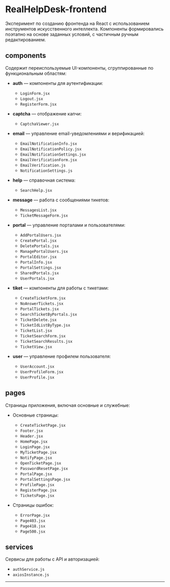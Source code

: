 # RealHelpDesk-frontend
Эксперимент по созданию фронтенда на React с использованием инструментов искусственного интеллекта. Компоненты формировались поэтапно на основе заданных условий, с частичным ручным редактированием.

## components

Содержит переиспользуемые UI-компоненты, сгруппированные по функциональным областям:

- **auth** — компоненты для аутентификации:
    - `LoginForm.jsx`
    - `Logout.jsx`
    - `RegisterForm.jsx`

- **captcha** — отображение капчи:
    - `CaptchaViewer.jsx`

- **email** — управление email-уведомлениями и верификацией:
    - `EmailNotificationInfo.jsx`
    - `EmailNotificationPolicy.jsx`
    - `EmailNotificationSettings.jsx`
    - `EmailVerificationForm.jsx`
    - `EmailVerification.js`
    - `NotificationSettings.js`

- **help** — справочная система:
    - `SearchHelp.jsx`

- **message** — работа с сообщениями тикетов:
    - `MessagesList.jsx`
    - `TicketMessageForm.jsx`

- **portal** — управление порталами и пользователями:
    - `AddPortalUsers.jsx`
    - `CreatePortal.jsx`
    - `DeletePortals.jsx`
    - `ManagePortalUsers.jsx`
    - `PortalEditor.jsx`
    - `PortalInfo.jsx`
    - `PortalSettings.jsx`
    - `SharedPortals.jsx`
    - `UserPortals.jsx`

- **tiket** — компоненты для работы с тикетами:
    - `CreateTicketForm.jsx`
    - `NoAnswerTickets.jsx`
    - `PortalTickets.jsx`
    - `SearchTicketByPortals.jsx`
    - `TicketDelete.jsx`
    - `TicketIdListByType.jsx`
    - `TicketList.jsx`
    - `TicketSearchForm.jsx`
    - `TicketSearchResults.jsx`
    - `TicketView.jsx`

- **user** — управление профилем пользователя:
    - `UserAccount.jsx`
    - `UserProfileForm.jsx`
    - `UserProfile.jsx`

## pages

Страницы приложения, включая основные и служебные:

- Основные страницы:
    - `CreateTicketPage.jsx`
    - `Footer.jsx`
    - `Header.jsx`
    - `HomePage.jsx`
    - `LoginPage.jsx`
    - `MyTicketPage.jsx`
    - `NotifyPage.jsx`
    - `OpenTicketPage.jsx`
    - `PasswordResetPage.jsx`
    - `PortalPage.jsx`
    - `PortalSettingsPage.jsx`
    - `ProfilePage.jsx`
    - `RegisterPage.jsx`
    - `TicketsPage.jsx`

- Страницы ошибок:
    - `ErrorPage.jsx`
    - `Page403.jsx`
    - `Page418.jsx`
    - `Page500.jsx`


## services

Сервисы для работы с API и авторизацией:

- `authService.js`
- `axiosInstance.js`

---
